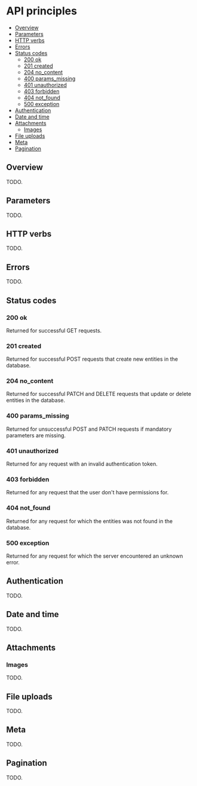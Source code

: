 # API principles

* [Overview](#overview)
* [Parameters](#parameters)
* [HTTP verbs](#http-verbs)
* [Errors](#errors)
* [Status codes](#status-codes)
    * [200 ok](#200-ok)
    * [201 created](#201-created)
    * [204 no_content](#204-no_content)
    * [400 params_missing](#400-params_missing)
    * [401 unauthorized](#401-unauthorized)
    * [403 forbidden](#403-forbidden)
    * [404 not_found](#404-not_found)
    * [500 exception](#500-exception)
* [Authentication](#authentication)
* [Date and time](#date-and-time)
* [Attachments](#attachments)
    * [Images](#images)
* [File uploads](#file-uploads)
* [Meta](#meta)
* [Pagination](#pagination)

## Overview

TODO.

## Parameters

TODO.

## HTTP verbs

TODO.

## Errors

TODO.

## Status codes

### 200 ok

Returned for successful GET requests.

### 201 created

Returned for successful POST requests that create new entities in the database.

### 204 no_content

Returned for successful PATCH and DELETE requests that update or delete entities in the database.

### 400 params_missing

Returned for unsuccessful POST and PATCH requests if mandatory parameters are missing.

### 401 unauthorized

Returned for any request with an invalid authentication token.

### 403 forbidden

Returned for any request that the user don't have permissions for.

### 404 not_found

Returned for any request for which the entities was not found in the database.

### 500 exception

Returned for any request for which the server encountered an unknown error.

## Authentication

TODO.

## Date and time

TODO.

## Attachments

### Images

TODO.

## File uploads

TODO.

## Meta

TODO.

## Pagination

TODO.